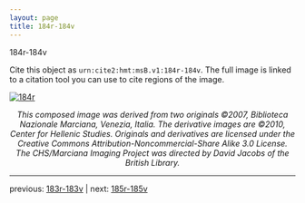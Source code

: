 ```yaml
---
layout: page
title: 184r-184v
---
```


184r-184v

Cite this object as `urn:cite2:hmt:msB.v1:184r-184v`. The full image is linked to a citation tool you can use to cite regions of the image.

[![184r](http://www.homermultitext.org/iipsrv?IIIF=/project/homer/pyramidal/deepzoom/hmt/vbbifolio/v1/vb_183v_184r.tif/full/800,/0/default.jpg)](http://www.homermultitext.org/ict2/?urn=urn:cite2:hmt:vbbifolio.v1:vb_183v_184r) 

<p style="text-align: center; font-style: italic;">This composed image was derived from two originals ©2007, Biblioteca Nazionale Marciana, Venezia, Italia. The derivative images are ©2010, Center for Hellenic Studies. Originals and derivatives are licensed under the Creative Commons Attribution-Noncommercial-Share Alike 3.0 License. The CHS/Marciana Imaging Project was directed by David Jacobs of the British Library.</p>

---

previous: [183r-183v](../183r-183v/) | next: [185r-185v](../185r-185v/)